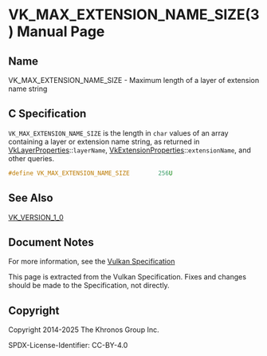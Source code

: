# VK\_MAX\_EXTENSION\_NAME\_SIZE(3) Manual Page

## Name

VK\_MAX\_EXTENSION\_NAME\_SIZE - Maximum length of a layer of extension name string



## [](#_c_specification)C Specification

`VK_MAX_EXTENSION_NAME_SIZE` is the length in `char` values of an array containing a layer or extension name string, as returned in [VkLayerProperties](https://registry.khronos.org/vulkan/specs/latest/man/html/VkLayerProperties.html)::`layerName`, [VkExtensionProperties](https://registry.khronos.org/vulkan/specs/latest/man/html/VkExtensionProperties.html)::`extensionName`, and other queries.

```c++
#define VK_MAX_EXTENSION_NAME_SIZE        256U
```

## [](#_see_also)See Also

[VK\_VERSION\_1\_0](https://registry.khronos.org/vulkan/specs/latest/man/html/VK_VERSION_1_0.html)

## [](#_document_notes)Document Notes

For more information, see the [Vulkan Specification](https://registry.khronos.org/vulkan/specs/latest/html/vkspec.html#VK_MAX_EXTENSION_NAME_SIZE)

This page is extracted from the Vulkan Specification. Fixes and changes should be made to the Specification, not directly.

## [](#_copyright)Copyright

Copyright 2014-2025 The Khronos Group Inc.

SPDX-License-Identifier: CC-BY-4.0